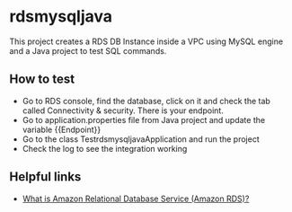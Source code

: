 # rdsmysqljava

This project creates a RDS DB Instance inside a VPC using MySQL engine and a Java project to test SQL commands.

## How to test

- Go to RDS console, find the database, click on it and check the tab called Connectivity & security. There is your endpoint.
- Go to application.properties file from Java project and update the variable {{Endpoint}}
- Go to the class TestrdsmysqljavaApplication and run the project
- Check the log to see the integration working 

## Helpful links

- [What is Amazon Relational Database Service (Amazon RDS)?][1]

[1]: https://docs.aws.amazon.com/AmazonRDS/latest/UserGuide/Welcome.html